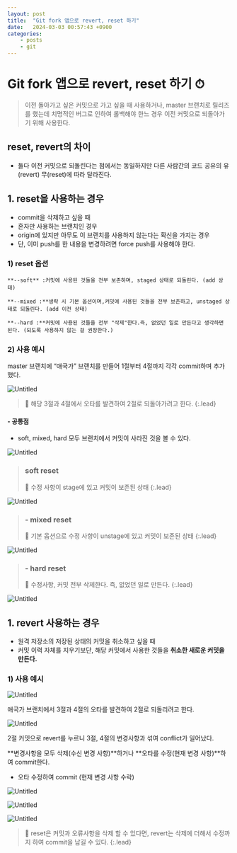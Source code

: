 ```yaml
---
layout: post
title:  "Git fork 앱으로 revert, reset 하기"
date:   2024-03-03 00:57:43 +0900
categories: 
    - posts
    - git
---
```


# Git fork 앱으로 revert, reset 하기 ⏱

> 이전 돌아가고 싶은 커밋으로 가고 싶을 때 사용하거나, master 브랜치로 릴리즈를 했는데 치명적인 버그로 인하여 롤백해야 한느 경우 이전 커밋으로 되돌아가기 위해 사용한다.
> 

## reset, revert의 차이

- 둘다 이전 커밋으로 되돌린다는 점에서는 동일하지만
다른 사람간의 코드 공유의 유(revert) 무(reset)에 따라 달라진다.

## 1. reset을 사용하는 경우

- commit을 삭제하고 싶을 때
- 혼자만 사용하는 브랜치인 경우
- origin에 있지만 아무도 이 브랜치를 사용하지 않는다는 확신을 가지는 경우
- 단, 이미 push를 한 내용을 변경하려면 force push를 사용해야 한다.

### 1) reset 옵션

```
**--soft** :커밋에 사용된 것들을 전부 보존하며, staged 상태로 되돌린다. (add 상태)

**--mixed :**생략 시 기본 옵션이며,커밋에 사용된 것들을 전부 보존하고, unstaged 상태로 되돌린다. (add 이전 상태)

**--hard :**커밋에 사용된 것들을 전부 "삭제"한다.즉, 없었던 일로 만든다고 생각하면 된다. (되도록 사용하지 않는 걸 권장한다.)
```

 

### 2) 사용 예시

master 브랜치에 “애국가” 브랜치를 만들어 1절부터 4절까지 각각 commit하며 추가했다.

![Untitled](/assets/img/git/2-1.png)


> 💫 해당 3절과 4절에서 오타를 발견하여 2절로 되돌아가려고 한다.
{:.lead}

#### - 공통점

- soft, mixed, hard 모두 브랜치에서 커밋이 사라진 것을 볼 수 있다.

![Untitled](/assets/img/git/2-2.png)



> ### soft reset
> 💫 수정 사항이 stage에 있고 커밋이 보존된 상태
{:.lead}

![Untitled](/assets/img/git/2-3.png)

> ### - mixed reset
> 💫 기본 옵션으로 수정 사항이 unstage에 있고 커밋이 보존된 상태
{:.lead}

![Untitled](/assets/img/git/2-4.png)

> ### - hard reset
> 💫 수정사항, 커밋 전부 삭제한다. 즉, 없었던 일로 만든다.
{:.lead}

![Untitled](/assets/img/git/2-5.png)

## 1. revert 사용하는 경우

- 원격 저장소의 저장된 상태의 커밋을 취소하고 싶을 때
- 커밋 이력 자체를 지우기보단, 해당 커밋에서 사용한 것들을 **취소한 새로운 커밋을 만든다.**

### 1) 사용 예시

![Untitled](/assets/img/git/2-6.png)

애국가 브랜치에서 3절과 4절의 오타를 발견하여 2절로 되돌리려고 한다.

![Untitled](/assets/img/git/2-7.png)

2절 커밋으로 revert를 누르니 3절, 4절의 변경사항과 섞여 conflict가 일어났다.

**변경사항을 모두 삭제(수신 변경 사항)**하거나 **오타를 수정(현재 변경 사항)**하여 commit한다.

- 오타 수정하여 commit (현재 변경 사항 수락)

![Untitled](/assets/img/git/2-8.png)

![Untitled](/assets/img/git/2-9.png)

![Untitled](/assets/img/git/2-10.png)


> 💫 reset은 커밋과 오류사항을 삭제 할 수 있다면, revert는 삭제에 더해서 수정까지 하여 commit을 남길 수 있다.
{:.lead}